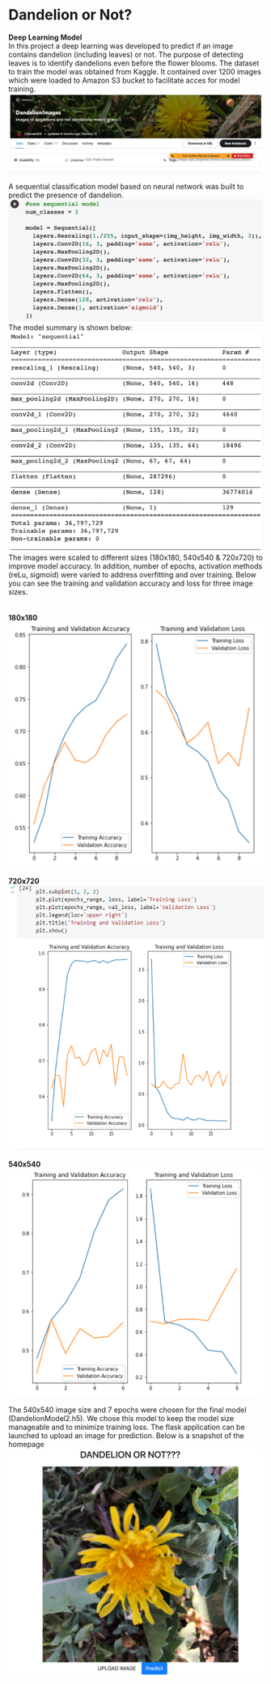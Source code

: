 # Dandelion or Not?
__Deep Learning Model__</br>
In this project a deep learning was developed to predict if an image contains dandelion (including leaves) or not. The purpose of detecting leaves is to identify dandelions even before the flower blooms. 
The dataset to train the model was obtained from Kaggle. It contained over 1200 images which were loaded to Amazon S3 bucket to facilitate acces for model training.
![](Images/readme_images/kaggle.png)

A sequential classification model based on neural network was built to predict the presence of dandelion.  
![](Images/readme_images/modelcode.png)
The model summary is shown below:
![](Images/readme_images/modelsummary.png)</br>
The images were scaled to different sizes (180x180, 540x540 & 720x720) to improve model accuracy. In addition, number of epochs, activation methods (reLu, sigmoid) were varied to address overfitting and over training.  Below you can see the training and validation accuracy and loss for three image sizes. </br>
</br>
</br>
__180x180__
![180x180](Images/readme_images/180.png)
</br>
</br>
__720x720__
![](Images/readme_images/720.png)
</br>
</br>
__540x540__
![](Images/readme_images/540.png)

The 540x540 image size and 7 epochs were chosen for the final model (DandelionModel2.h5). We chose this model to keep the model size manageable and to minimize training loss.
The flask application can be launched to upload an image for prediction. Below is a snapshot of the homepage
![](Images/readme_images/dandelion.png)
